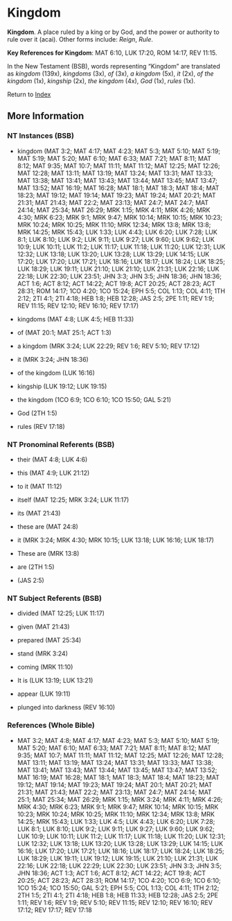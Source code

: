 # Kingdom
**Kingdom**. 
A place ruled by a king or by God, and the power or authority to rule over it (acai). 
Other forms include: 
*Reign*, *Rule*. 


**Key References for Kingdom**: 
MAT 6:10, LUK 17:20, ROM 14:17, REV 11:15. 




In the New Testament (BSB), words representing “Kingdom” are translated as 
*kingdom* (139x), *kingdoms* (3x), *of* (3x), *a kingdom* (5x), *it* (2x), *of the kingdom* (1x), *kingship* (2x), *the kingdom* (4x), *God* (1x), *rules* (1x). 


Return to [Index](00-Index.md)

## More Information

### NT Instances (BSB)

* kingdom (MAT 3:2; MAT 4:17; MAT 4:23; MAT 5:3; MAT 5:10; MAT 5:19; MAT 5:19; MAT 5:20; MAT 6:10; MAT 6:33; MAT 7:21; MAT 8:11; MAT 8:12; MAT 9:35; MAT 10:7; MAT 11:11; MAT 11:12; MAT 12:25; MAT 12:26; MAT 12:28; MAT 13:11; MAT 13:19; MAT 13:24; MAT 13:31; MAT 13:33; MAT 13:38; MAT 13:41; MAT 13:43; MAT 13:44; MAT 13:45; MAT 13:47; MAT 13:52; MAT 16:19; MAT 16:28; MAT 18:1; MAT 18:3; MAT 18:4; MAT 18:23; MAT 19:12; MAT 19:14; MAT 19:23; MAT 19:24; MAT 20:21; MAT 21:31; MAT 21:43; MAT 22:2; MAT 23:13; MAT 24:7; MAT 24:7; MAT 24:14; MAT 25:34; MAT 26:29; MRK 1:15; MRK 4:11; MRK 4:26; MRK 4:30; MRK 6:23; MRK 9:1; MRK 9:47; MRK 10:14; MRK 10:15; MRK 10:23; MRK 10:24; MRK 10:25; MRK 11:10; MRK 12:34; MRK 13:8; MRK 13:8; MRK 14:25; MRK 15:43; LUK 1:33; LUK 4:43; LUK 6:20; LUK 7:28; LUK 8:1; LUK 8:10; LUK 9:2; LUK 9:11; LUK 9:27; LUK 9:60; LUK 9:62; LUK 10:9; LUK 10:11; LUK 11:2; LUK 11:17; LUK 11:18; LUK 11:20; LUK 12:31; LUK 12:32; LUK 13:18; LUK 13:20; LUK 13:28; LUK 13:29; LUK 14:15; LUK 17:20; LUK 17:20; LUK 17:21; LUK 18:16; LUK 18:17; LUK 18:24; LUK 18:25; LUK 18:29; LUK 19:11; LUK 21:10; LUK 21:10; LUK 21:31; LUK 22:16; LUK 22:18; LUK 22:30; LUK 23:51; JHN 3:3; JHN 3:5; JHN 18:36; JHN 18:36; ACT 1:6; ACT 8:12; ACT 14:22; ACT 19:8; ACT 20:25; ACT 28:23; ACT 28:31; ROM 14:17; 1CO 4:20; 1CO 15:24; EPH 5:5; COL 1:13; COL 4:11; 1TH 2:12; 2TI 4:1; 2TI 4:18; HEB 1:8; HEB 12:28; JAS 2:5; 2PE 1:11; REV 1:9; REV 11:15; REV 12:10; REV 16:10; REV 17:17)

* kingdoms (MAT 4:8; LUK 4:5; HEB 11:33)

* of (MAT 20:1; MAT 25:1; ACT 1:3)

* a kingdom (MRK 3:24; LUK 22:29; REV 1:6; REV 5:10; REV 17:12)

* it (MRK 3:24; JHN 18:36)

* of the kingdom (LUK 16:16)

* kingship (LUK 19:12; LUK 19:15)

* the kingdom (1CO 6:9; 1CO 6:10; 1CO 15:50; GAL 5:21)

* God (2TH 1:5)

* rules (REV 17:18)



### NT Pronominal Referents (BSB)

* their (MAT 4:8; LUK 4:6)

* this (MAT 4:9; LUK 21:12)

* to it (MAT 11:12)

* itself (MAT 12:25; MRK 3:24; LUK 11:17)

* its (MAT 21:43)

* these are (MAT 24:8)

* it (MRK 3:24; MRK 4:30; MRK 10:15; LUK 13:18; LUK 16:16; LUK 18:17)

* These are (MRK 13:8)

* are (2TH 1:5)

*  (JAS 2:5)



### NT Subject Referents (BSB)

* divided (MAT 12:25; LUK 11:17)

* given (MAT 21:43)

* prepared (MAT 25:34)

* stand (MRK 3:24)

* coming (MRK 11:10)

* It is (LUK 13:19; LUK 13:21)

* appear (LUK 19:11)

* plunged into darkness (REV 16:10)



### References (Whole Bible)

* MAT 3:2; MAT 4:8; MAT 4:17; MAT 4:23; MAT 5:3; MAT 5:10; MAT 5:19; MAT 5:20; MAT 6:10; MAT 6:33; MAT 7:21; MAT 8:11; MAT 8:12; MAT 9:35; MAT 10:7; MAT 11:11; MAT 11:12; MAT 12:25; MAT 12:26; MAT 12:28; MAT 13:11; MAT 13:19; MAT 13:24; MAT 13:31; MAT 13:33; MAT 13:38; MAT 13:41; MAT 13:43; MAT 13:44; MAT 13:45; MAT 13:47; MAT 13:52; MAT 16:19; MAT 16:28; MAT 18:1; MAT 18:3; MAT 18:4; MAT 18:23; MAT 19:12; MAT 19:14; MAT 19:23; MAT 19:24; MAT 20:1; MAT 20:21; MAT 21:31; MAT 21:43; MAT 22:2; MAT 23:13; MAT 24:7; MAT 24:14; MAT 25:1; MAT 25:34; MAT 26:29; MRK 1:15; MRK 3:24; MRK 4:11; MRK 4:26; MRK 4:30; MRK 6:23; MRK 9:1; MRK 9:47; MRK 10:14; MRK 10:15; MRK 10:23; MRK 10:24; MRK 10:25; MRK 11:10; MRK 12:34; MRK 13:8; MRK 14:25; MRK 15:43; LUK 1:33; LUK 4:5; LUK 4:43; LUK 6:20; LUK 7:28; LUK 8:1; LUK 8:10; LUK 9:2; LUK 9:11; LUK 9:27; LUK 9:60; LUK 9:62; LUK 10:9; LUK 10:11; LUK 11:2; LUK 11:17; LUK 11:18; LUK 11:20; LUK 12:31; LUK 12:32; LUK 13:18; LUK 13:20; LUK 13:28; LUK 13:29; LUK 14:15; LUK 16:16; LUK 17:20; LUK 17:21; LUK 18:16; LUK 18:17; LUK 18:24; LUK 18:25; LUK 18:29; LUK 19:11; LUK 19:12; LUK 19:15; LUK 21:10; LUK 21:31; LUK 22:16; LUK 22:18; LUK 22:29; LUK 22:30; LUK 23:51; JHN 3:3; JHN 3:5; JHN 18:36; ACT 1:3; ACT 1:6; ACT 8:12; ACT 14:22; ACT 19:8; ACT 20:25; ACT 28:23; ACT 28:31; ROM 14:17; 1CO 4:20; 1CO 6:9; 1CO 6:10; 1CO 15:24; 1CO 15:50; GAL 5:21; EPH 5:5; COL 1:13; COL 4:11; 1TH 2:12; 2TH 1:5; 2TI 4:1; 2TI 4:18; HEB 1:8; HEB 11:33; HEB 12:28; JAS 2:5; 2PE 1:11; REV 1:6; REV 1:9; REV 5:10; REV 11:15; REV 12:10; REV 16:10; REV 17:12; REV 17:17; REV 17:18



